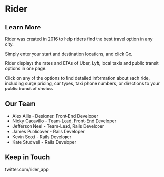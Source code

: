 # Rider

## Learn More
Rider was created in 2016 to help riders find the best travel option in any city.

Simply enter your start and destination locations, and click Go.

Rider displays the rates and ETAs of Uber, Lyft, local taxis and public transit options in one page.

Click on any of the options to find detailed information about each ride, including surge pricing, car types, taxi phone numbers, or directions to your public transit of choice.


## Our Team

* Alex Allis - Designer, Front-End Developer
* Nicky Cadavillo - Team-Lead, Front-End Developer
* Jefferson Neel - Team-Lead, Rails Developer
* James Publicover - Rails Developer
* Kevin Scott - Rails Developer
* Kate Studwell - Rails Developer

## Keep in Touch

twitter.com/rider_app

